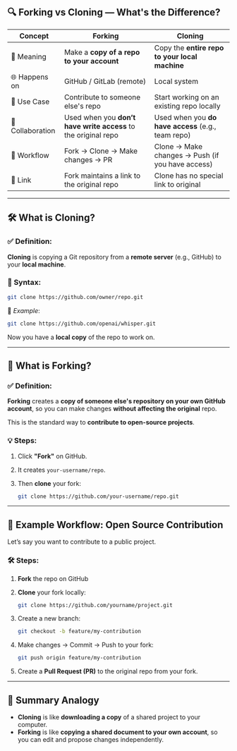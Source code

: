 ## 🔍 **Forking vs Cloning — What's the Difference?**

| Concept          | **Forking**                                                    | **Cloning**                                        |
| ---------------- | -------------------------------------------------------------- | -------------------------------------------------- |
| 🧠 Meaning       | Make a **copy of a repo to your account**                      | Copy the **entire repo to your local machine**     |
| 🌐 Happens on    | GitHub / GitLab (remote)                                       | Local system                                       |
| 🔁 Use Case      | Contribute to someone else's repo                              | Start working on an existing repo locally          |
| 👥 Collaboration | Used when you **don’t have write access** to the original repo | Used when you **do have access** (e.g., team repo) |
| 🔀 Workflow      | Fork → Clone → Make changes → PR                               | Clone → Make changes → Push (if you have access)   |
| 🔗 Link          | Fork maintains a link to the original repo                     | Clone has no special link to original              |

---

## 🛠️ **What is Cloning?**

### ✅ Definition:

**Cloning** is copying a Git repository from a **remote server** (e.g., GitHub) to your **local machine**.

### 🧾 Syntax:

```bash
git clone https://github.com/owner/repo.git
```

📌 *Example*:

```bash
git clone https://github.com/openai/whisper.git
```

Now you have a **local copy** of the repo to work on.

---

## 🌱 **What is Forking?**

### ✅ Definition:

**Forking** creates a **copy of someone else's repository on your own GitHub account**, so you can make changes **without affecting the original** repo.

This is the standard way to **contribute to open-source projects**.

### 💡 Steps:

1. Click **"Fork"** on GitHub.
2. It creates `your-username/repo`.
3. Then **clone** your fork:

   ```bash
   git clone https://github.com/your-username/repo.git
   ```

---

## 💬 Example Workflow: Open Source Contribution

Let’s say you want to contribute to a public project.

### 🛠️ Steps:

1. **Fork** the repo on GitHub
2. **Clone** your fork locally:

   ```bash
   git clone https://github.com/yourname/project.git
   ```
3. Create a new branch:

   ```bash
   git checkout -b feature/my-contribution
   ```
4. Make changes → Commit → Push to your fork:

   ```bash
   git push origin feature/my-contribution
   ```
5. Create a **Pull Request (PR)** to the original repo from your fork.

---

## 🧠 Summary Analogy

* **Cloning** is like **downloading a copy** of a shared project to your computer.
* **Forking** is like **copying a shared document to your own account**, so you can edit and propose changes independently.
